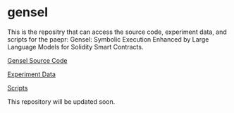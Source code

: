 # gensel
This is the repositry that can access the source code, experiment data, and scripts for the paepr: Gensel: Symbolic Execution Enhanced by Large Language Models for Solidity Smart Contracts.


[Gensel Source Code]()

[Experiment Data]()

[Scripts]()

This repository will be updated soon.

